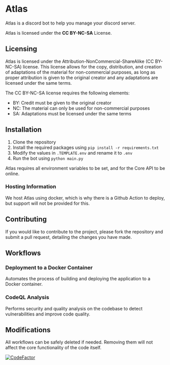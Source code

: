 # Atlas

Atlas is a discord bot to help you manage your discord server. 

Atlas is licensed under the **CC BY-NC-SA** License.

## Licensing
Atlas is licensed under the Attribution-NonCommercial-ShareAlike (CC BY-NC-SA) license. This license allows for the copy, distribution, and creation of adaptations of the material for non-commercial purposes, as long as proper attribution is given to the original creator and any adaptations are licensed under the same terms.

The CC BY-NC-SA license requires the following elements:
* BY: Credit must be given to the original creator
* NC: The material can only be used for non-commercial purposes
* SA: Adaptations must be licensed under the same terms

## Installation
1. Clone the repository
2. Install the required packages using `pip install -r requirements.txt`
3. Modify the values in `.TEMPLATE.env` and rename it to `.env`
4. Run the bot using `python main.py`

Atlas requires all environment variables to be set, and for the Core API to be online.

### Hosting Information
We host Atlas using docker, which is why there is a Github Action to deploy, but support will not be provided for this.

## Contributing
If you would like to contribute to the project, please fork the repository and submit a pull request, detailing the changes you have made.

## Workflows  
### Deployment to a Docker Container  
Automates the process of building and deploying the application to a Docker container.  

### CodeQL Analysis  
Performs security and quality analysis on the codebase to detect vulnerabilities and improve code quality.  

## Modifications  
All workflows can be safely deleted if needed. Removing them will not affect the core functionality of the code itself.  

[![CodeFactor](https://www.codefactor.io/repository/github/markination/atlas/badge)](https://www.codefactor.io/repository/github/markination/atlas)